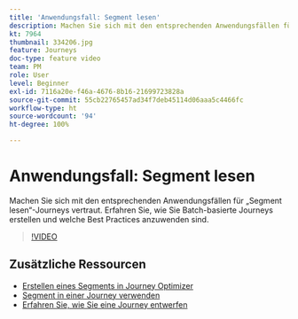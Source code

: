 ```yaml
---
title: 'Anwendungsfall: Segment lesen'
description: Machen Sie sich mit den entsprechenden Anwendungsfällen für „Segment lesen“-Journeys vertraut. Erfahren Sie, wie Sie Batch-basierte Journeys erstellen und welche Best Practices anzuwenden sind.
kt: 7964
thumbnail: 334206.jpg
feature: Journeys
doc-type: feature video
team: PM
role: User
level: Beginner
exl-id: 7116a20e-f46a-4676-8b16-21699723828a
source-git-commit: 55cb22765457ad34f7deb45114d06aaa5c4466fc
workflow-type: ht
source-wordcount: '94'
ht-degree: 100%

---
```


# Anwendungsfall: Segment lesen

Machen Sie sich mit den entsprechenden Anwendungsfällen für „Segment lesen“-Journeys vertraut. Erfahren Sie, wie Sie Batch-basierte Journeys erstellen und welche Best Practices anzuwenden sind.

>[!VIDEO](https://video.tv.adobe.com/v/334206?quality=12)

## Zusätzliche Ressourcen

* [Erstellen eines Segments in Journey Optimizer](https://experienceleague.adobe.com/docs/journey-optimizer/using/segment/creating-a-segment.html?lang=de)
* [Segment in einer Journey verwenden](https://experienceleague.adobe.com/docs/journey-optimizer/using/orchestrate-journeys/about-journey-building/read-segment.html?lang=de)
* [Erfahren Sie, wie Sie eine Journey entwerfen](https://experienceleague.adobe.com/docs/journey-optimizer/using/orchestrate-journeys/create-journey/using-the-journey-designer.html?lang=de)

